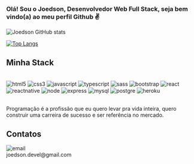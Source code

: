 ### Olá! Sou o Joedson, Desenvolvedor Web Full Stack, seja bem vindo(a) ao meu perfil Github ✌️

![Joedson GitHub stats](https://github-readme-stats.vercel.app/api?username=devjoedson91&show_icons=true&theme=radical)

[![Top Langs](https://github-readme-stats.vercel.app/api/top-langs/?username=devjoedson91&layout=compact)](https://github.com/anuraghazra/github-readme-stats)

## Minha Stack

<div style="display: inline_block"><br />
    <img align="center" alt="html5" src="https://img.shields.io/badge/HTML5-E34F26?style=for-the-badge&logo=html5&logoColor=white" />
    <img align="center" alt="css3" src="https://img.shields.io/badge/CSS3-1572B6?style=for-the-badge&logo=css3&logoColor=white" />
    <img align="center" alt="javascript" src="https://img.shields.io/badge/JavaScript-F7DF1E?style=for-the-badge&logo=javascript&logoColor=black" />
    <img align="center" alt="typescript" src="https://img.shields.io/badge/TypeScript-007ACC?style=for-the-badge&logo=typescript&logoColor=white" />
    <img align="center" alt="sass" src="https://img.shields.io/badge/Sass-CC6699?style=for-the-badge&logo=sass&logoColor=white" />
     <img align="center" alt="bootstrap" src="https://img.shields.io/badge/Bootstrap-563D7C?style=for-the-badge&logo=bootstrap&logoColor=white" />
    <img align="center" alt="react" src="https://img.shields.io/badge/React-20232A?style=for-the-badge&logo=react&logoColor=61DAFB" />
    <img align="center" alt="reactnative" src="https://img.shields.io/badge/React_Native-20232A?style=for-the-badge&logo=react&logoColor=61DAFB" />
    <img align="center" alt="node" src="https://img.shields.io/badge/Node.js-43853D?style=for-the-badge&logo=node.js&logoColor=white" />
     <img align="center" alt="express" src="https://img.shields.io/badge/Express.js-404D59?style=for-the-badge" />
     <img align="center" alt="mysql" src="https://img.shields.io/badge/MySQL-00000F?style=for-the-badge&logo=mysql&logoColor=white" />
     <img align="center" alt="postgre" src="https://img.shields.io/badge/PostgreSQL-316192?style=for-the-badge&logo=postgresql&logoColor=white" />
     <img align="center" alt="heroku" src="https://img.shields.io/badge/Heroku-430098?style=for-the-badge&logo=heroku&logoColor=white" />
</div><br/>

Programação é a profissão que eu quero levar pra vida inteira, quero construir uma carreira de sucesso e ser referência no mercado.

## Contatos

<div style="display: inline_block; gap: 5">
    <img align="center" alt="email" src="https://img.shields.io/badge/Gmail-D14836?style=for-the-badge&logo=gmail&logoColor=white" /><br />
    joedson.devel@gmail.com
</div>
